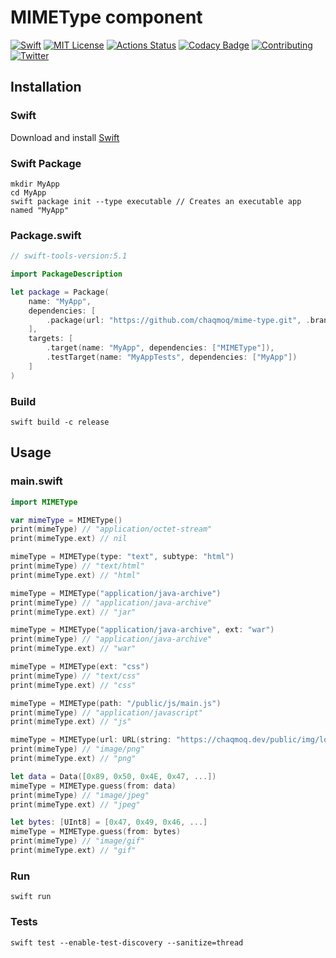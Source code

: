 # MIMEType component
[![Swift](https://img.shields.io/badge/swift-5.1-brightgreen.svg)](https://swift.org/download/#releases) [![MIT License](https://img.shields.io/badge/license-MIT-brightgreen.svg)](https://github.com/chaqmoq/mime-type/blob/master/LICENSE/) [![Actions Status](https://github.com/chaqmoq/mime-type/workflows/development/badge.svg)](https://github.com/chaqmoq/mime-type/actions) [![Codacy Badge](https://app.codacy.com/project/badge/Grade/8db2563aade54b95afdefa13fbe8dbb7)](https://www.codacy.com/gh/chaqmoq/mime-type?utm_source=github.com&amp;utm_medium=referral&amp;utm_content=chaqmoq/mime-type&amp;utm_campaign=Badge_Grade) [![Contributing](https://img.shields.io/badge/contributing-guide-brightgreen.svg)](https://github.com/chaqmoq/mime-type/blob/master/CONTRIBUTING.md) [![Twitter](https://img.shields.io/badge/twitter-chaqmoqdev-brightgreen.svg)](https://twitter.com/chaqmoqdev)

## Installation
### Swift
Download and install [Swift](https://swift.org/download)

### Swift Package
```shell
mkdir MyApp
cd MyApp
swift package init --type executable // Creates an executable app named "MyApp"
```

### Package.swift
```swift
// swift-tools-version:5.1

import PackageDescription

let package = Package(
    name: "MyApp",
    dependencies: [
        .package(url: "https://github.com/chaqmoq/mime-type.git", .branch("master"))
    ],
    targets: [
        .target(name: "MyApp", dependencies: ["MIMEType"]),
        .testTarget(name: "MyAppTests", dependencies: ["MyApp"])
    ]
)
```

### Build
```shell
swift build -c release
```

## Usage
### main.swift
```swift
import MIMEType

var mimeType = MIMEType()
print(mimeType) // "application/octet-stream"
print(mimeType.ext) // nil

mimeType = MIMEType(type: "text", subtype: "html")
print(mimeType) // "text/html"
print(mimeType.ext) // "html"

mimeType = MIMEType("application/java-archive")
print(mimeType) // "application/java-archive"
print(mimeType.ext) // "jar"

mimeType = MIMEType("application/java-archive", ext: "war")
print(mimeType) // "application/java-archive"
print(mimeType.ext) // "war"

mimeType = MIMEType(ext: "css")
print(mimeType) // "text/css"
print(mimeType.ext) // "css"

mimeType = MIMEType(path: "/public/js/main.js")
print(mimeType) // "application/javascript"
print(mimeType.ext) // "js"

mimeType = MIMEType(url: URL(string: "https://chaqmoq.dev/public/img/logo.png")!)
print(mimeType) // "image/png"
print(mimeType.ext) // "png"

let data = Data([0x89, 0x50, 0x4E, 0x47, ...])
mimeType = MIMEType.guess(from: data)
print(mimeType) // "image/jpeg"
print(mimeType.ext) // "jpeg"

let bytes: [UInt8] = [0x47, 0x49, 0x46, ...]
mimeType = MIMEType.guess(from: bytes)
print(mimeType) // "image/gif"
print(mimeType.ext) // "gif"
```

### Run
```shell
swift run
```

### Tests
```shell
swift test --enable-test-discovery --sanitize=thread
```
